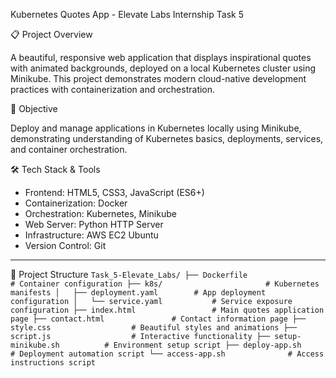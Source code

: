 Kubernetes Quotes App - Elevate Labs Internship Task 5

📋 Project Overview

A beautiful, responsive web application that displays inspirational quotes with animated backgrounds, deployed on a local Kubernetes cluster using Minikube. This project demonstrates modern cloud-native development practices with containerization and orchestration.

🎯 Objective

Deploy and manage applications in Kubernetes locally using Minikube, demonstrating understanding of Kubernetes basics, deployments, services, and container orchestration.

🛠️ Tech Stack & Tools

 * Frontend: HTML5, CSS3, JavaScript (ES6+)
 * Containerization: Docker
 * Orchestration: Kubernetes, Minikube
 * Web Server: Python HTTP Server
 * Infrastructure: AWS EC2 Ubuntu
 * Version Control: Git

---

📁 Project Structure
``
Task_5-Elevate_Labs/
├── Dockerfile                 # Container configuration
├── k8s/                       # Kubernetes manifests
│   ├── deployment.yaml        # App deployment configuration
│   └── service.yaml           # Service exposure configuration
├── index.html                 # Main quotes application page
├── contact.html               # Contact information page
├── style.css                  # Beautiful styles and animations
├── script.js                  # Interactive functionality
├── setup-minikube.sh          # Environment setup script
├── deploy-app.sh              # Deployment automation script
└── access-app.sh              # Access instructions script
``
